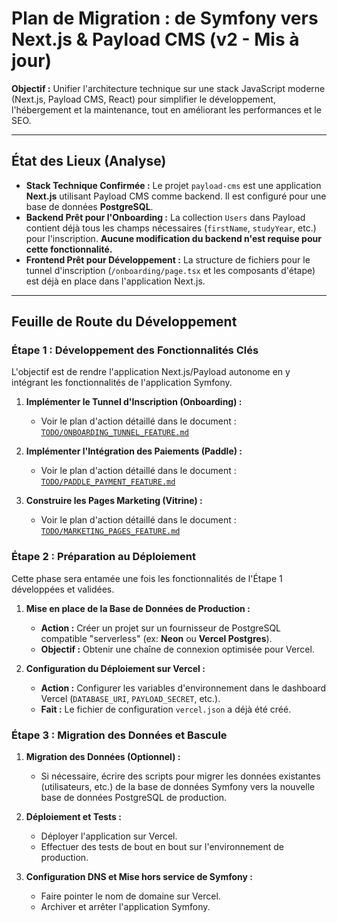 # Plan de Migration : de Symfony vers Next.js & Payload CMS (v2 - Mis à jour)

**Objectif :** Unifier l'architecture technique sur une stack JavaScript moderne (Next.js, Payload CMS, React) pour simplifier le développement, l'hébergement et la maintenance, tout en améliorant les performances et le SEO.

---

## État des Lieux (Analyse)

*   **Stack Technique Confirmée :** Le projet `payload-cms` est une application **Next.js** utilisant Payload CMS comme backend. Il est configuré pour une base de données **PostgreSQL**.
*   **Backend Prêt pour l'Onboarding :** La collection `Users` dans Payload contient déjà tous les champs nécessaires (`firstName`, `studyYear`, etc.) pour l'inscription. **Aucune modification du backend n'est requise pour cette fonctionnalité.**
*   **Frontend Prêt pour Développement :** La structure de fichiers pour le tunnel d'inscription (`/onboarding/page.tsx` et les composants d'étape) est déjà en place dans l'application Next.js.

---

## Feuille de Route du Développement

### Étape 1 : Développement des Fonctionnalités Clés

L'objectif est de rendre l'application Next.js/Payload autonome en y intégrant les fonctionnalités de l'application Symfony.

1.  **Implémenter le Tunnel d'Inscription (Onboarding) :**
    *   Voir le plan d'action détaillé dans le document : [`TODO/ONBOARDING_TUNNEL_FEATURE.md`](../TODO/ONBOARDING_TUNNEL_FEATURE.md)

2.  **Implémenter l'Intégration des Paiements (Paddle) :**
    *   Voir le plan d'action détaillé dans le document : [`TODO/PADDLE_PAYMENT_FEATURE.md`](../TODO/PADDLE_PAYMENT_FEATURE.md)

3.  **Construire les Pages Marketing (Vitrine) :**
    *   Voir le plan d'action détaillé dans le document : [`TODO/MARKETING_PAGES_FEATURE.md`](../TODO/MARKETING_PAGES_FEATURE.md)

### Étape 2 : Préparation au Déploiement

Cette phase sera entamée une fois les fonctionnalités de l'Étape 1 développées et validées.

1.  **Mise en place de la Base de Données de Production :**
    *   **Action :** Créer un projet sur un fournisseur de PostgreSQL compatible "serverless" (ex: **Neon** ou **Vercel Postgres**).
    *   **Objectif :** Obtenir une chaîne de connexion optimisée pour Vercel.

2.  **Configuration du Déploiement sur Vercel :**
    *   **Action :** Configurer les variables d'environnement dans le dashboard Vercel (`DATABASE_URI`, `PAYLOAD_SECRET`, etc.).
    *   **Fait :** Le fichier de configuration `vercel.json` a déjà été créé.

### Étape 3 : Migration des Données et Bascule

1.  **Migration des Données (Optionnel) :**
    *   Si nécessaire, écrire des scripts pour migrer les données existantes (utilisateurs, etc.) de la base de données Symfony vers la nouvelle base de données PostgreSQL de production.

2.  **Déploiement et Tests :**
    *   Déployer l'application sur Vercel.
    *   Effectuer des tests de bout en bout sur l'environnement de production.

3.  **Configuration DNS et Mise hors service de Symfony :**
    *   Faire pointer le nom de domaine sur Vercel.
    *   Archiver et arrêter l'application Symfony.
